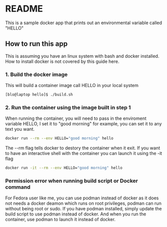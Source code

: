 # README
This is a sample docker app that prints out an environmental variable called "HELLO"

## How to run this app 
This is assuming you have an linux system with bash and docker installed. How to install docker is not covered by this guide here. 

### 1. Build the docker image
This will build a container image call HELLO in your local system
```bash
[blo@laptop hello]$ ./build.sh
```

### 2. Run the container using the image built in step 1
When running the container, you will need to pass in the enviroment variable HELLO, I set it to "good morning" for example, you can set it to any text you want.
```bash 
docker run --rm --env HELLO="good morning" hello
```
The --rm flag tells docker to destory the container when it exit.
If you want to have an interactive shell with the container you can launch it using the -it flag
```bash
docker run -it --rm --env HELLO="good morning" hello
``` 

### Permission error when running build script or Docker command
For Fedora user like me, you can use podman instead of docker as it does not needs a docker deamon which runs on root privileges, podman can run without being root or sudo.
If you have podman installed, simply update the build script to use podman instead of docker.
And when you run the container, use podman to launch it instead of docker. 